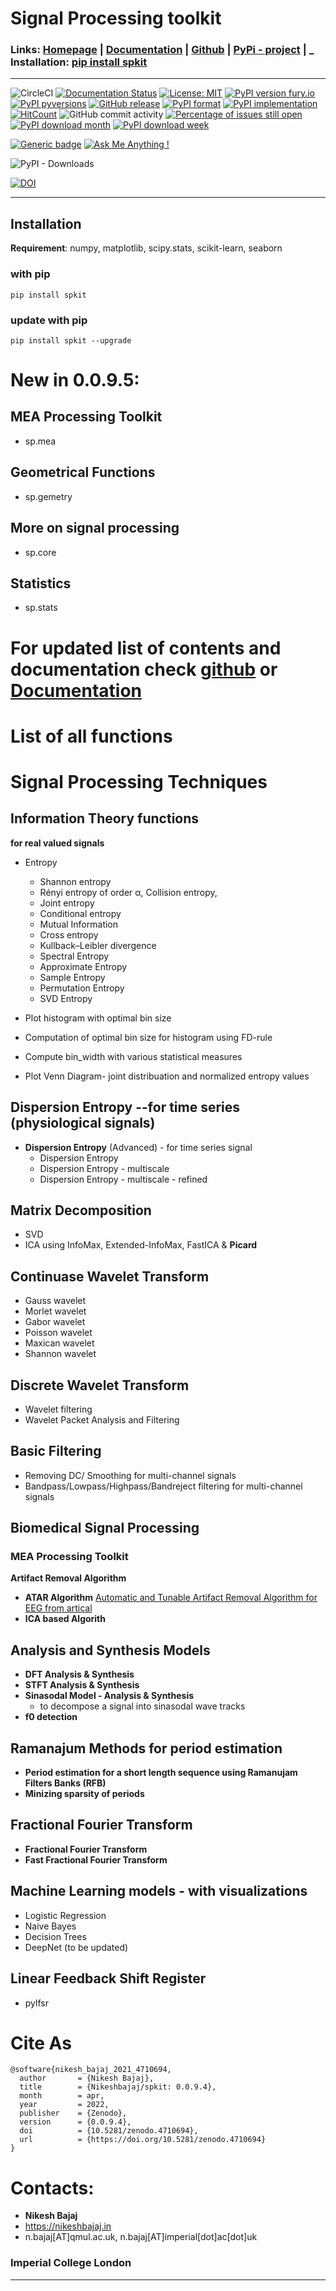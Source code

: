 # Signal Processing toolkit

### Links: **[Homepage](https://spkit.github.io)** | **[Documentation](https://spkit.readthedocs.io/)** | **[Github](https://github.com/Nikeshbajaj/spkit)**  |  **[PyPi - project](https://pypi.org/project/spkit/)** |     _ **Installation:** [pip install spkit](https://pypi.org/project/spkit/)
-----
![CircleCI](https://img.shields.io/circleci/build/github/Nikeshbajaj/spkit)
[![Documentation Status](https://readthedocs.org/projects/spkit/badge/?version=latest)](https://spkit.readthedocs.io/en/latest/?badge=latest)
[![License: MIT](https://img.shields.io/badge/License-MIT-yellow.svg)](https://opensource.org/licenses/MIT)
[![PyPI version fury.io](https://badge.fury.io/py/spkit.svg)](https://pypi.org/project/spkit/)
[![PyPI pyversions](https://img.shields.io/pypi/pyversions/spkit.svg)](https://pypi.python.org/pypi/spkit/)
[![GitHub release](https://img.shields.io/github/release/nikeshbajaj/spkit.svg)](https://GitHub.com/nikeshbajaj/spkit/releases/)
[![PyPI format](https://img.shields.io/pypi/format/spkit.svg)](https://pypi.python.org/pypi/spkit/)
[![PyPI implementation](https://img.shields.io/pypi/implementation/spkit.svg)](https://pypi.python.org/pypi/spkit/)
[![HitCount](http://hits.dwyl.io/nikeshbajaj/spkit.svg)](http://hits.dwyl.io/nikeshbajaj/spkit)
![GitHub commit activity](https://img.shields.io/github/commit-activity/y/nikeshbajaj/spkit?style=plastic)
[![Percentage of issues still open](http://isitmaintained.com/badge/open/nikeshbajaj/spkit.svg)](http://isitmaintained.com/project/nikeshbajaj/spkit "Percentage of issues still open")
[![PyPI download month](https://img.shields.io/pypi/dm/spkit.svg)](https://pypi.org/project/spkit/)
[![PyPI download week](https://img.shields.io/pypi/dw/spkit.svg)](https://pypi.org/project/spkit/)


[![Generic badge](https://img.shields.io/badge/pip%20install-spkit-blue.svg)](https://pypi.org/project/spkit/)
[![Ask Me Anything !](https://img.shields.io/badge/Ask%20me-anything-1abc9c.svg)](mailto:n.bajaj@qmul.ac.uk)

![PyPI - Downloads](https://img.shields.io/pypi/dm/spkit?style=social)

[![DOI](https://raw.githubusercontent.com/Nikeshbajaj/spkit/master/figures/zenodo.4710694.svg)](https://doi.org/10.5281/zenodo.4710694)

<!--[![DOI](https://zenodo.org/badge/DOI/10.5281/zenodo.4710694.svg)](https://doi.org/10.5281/zenodo.4710694)
<a href="https://doi.org/10.5281/zenodo.4710694"><img src="https://zenodo.org/badge/DOI/10.5281/zenodo.4710694.svg" alt="DOI"></a>
-->

-----

## Installation

**Requirement**:  numpy, matplotlib, scipy.stats, scikit-learn, seaborn

### with pip

```
pip install spkit
```

### update with pip

```
pip install spkit --upgrade
```


# New in 0.0.9.5:
## MEA Processing Toolkit
  * sp.mea
## Geometrical Functions
  * sp.gemetry
## More on signal processing
  * sp.core
## Statistics
  * sp.stats



# For updated list of contents and documentation check [github](https://GitHub.com/nikeshbajaj/spkit) or [Documentation](https://spkit.readthedocs.io/)

# List of all functions
# Signal Processing Techniques
## **Information Theory functions**
 **for real valued signals**
 * Entropy
   * Shannon entropy
   * Rényi entropy of order α, Collision entropy,
   * Joint entropy
   * Conditional entropy
   * Mutual Information
   * Cross entropy
   * Kullback–Leibler divergence
   * Spectral Entropy
   * Approximate Entropy
   * Sample Entropy
   * Permutation Entropy
   * SVD Entropy

* Plot histogram with optimal bin size
* Computation of optimal bin size for histogram using FD-rule
* Compute bin_width with various statistical measures
* Plot Venn Diagram- joint distribuation and normalized entropy values

## **Dispersion Entropy** --**for time series (physiological signals)**
* **Dispersion Entropy** (Advanced) - for time series signal
  * Dispersion Entropy
  * Dispersion Entropy - multiscale
  * Dispersion Entropy - multiscale - refined


## **Matrix Decomposition**
* SVD
* ICA using InfoMax, Extended-InfoMax, FastICA & **Picard**

## **Continuase Wavelet Transform**
* Gauss wavelet
* Morlet wavelet
* Gabor wavelet
* Poisson wavelet
* Maxican wavelet
* Shannon wavelet

## **Discrete Wavelet Transform**
* Wavelet filtering
* Wavelet Packet Analysis and Filtering

## **Basic Filtering**
* Removing DC/ Smoothing for multi-channel signals
* Bandpass/Lowpass/Highpass/Bandreject filtering for multi-channel signals

## Biomedical Signal Processing

### MEA Processing Toolkit

**Artifact Removal Algorithm**
* **ATAR Algorithm** [Automatic and Tunable Artifact Removal Algorithm for EEG from artical](https://www.sciencedirect.com/science/article/pii/S1746809419302058)
* **ICA based Algorith**

## Analysis and Synthesis Models
* **DFT Analysis & Synthesis**
* **STFT Analysis & Synthesis**
* **Sinasodal Model - Analysis & Synthesis**
  - to decompose a signal into sinasodal wave tracks
* **f0 detection**

## Ramanajum Methods for period estimation
* **Period estimation for a short length sequence using Ramanujam Filters Banks (RFB)**
* **Minizing sparsity of periods**

## Fractional Fourier Transform
* **Fractional Fourier Transform**
* **Fast Fractional Fourier Transform**



## Machine Learning models - with visualizations
* Logistic Regression
* Naive Bayes
* Decision Trees
* DeepNet (to be updated)

## **Linear Feedback Shift Register**
* pylfsr






# Cite As
```
@software{nikesh_bajaj_2021_4710694,
  author       = {Nikesh Bajaj},
  title        = {Nikeshbajaj/spkit: 0.0.9.4},
  month        = apr,
  year         = 2022,
  publisher    = {Zenodo},
  version      = {0.0.9.4},
  doi          = {10.5281/zenodo.4710694},
  url          = {https://doi.org/10.5281/zenodo.4710694}
}
```
# Contacts:

* **Nikesh Bajaj**
* https://nikeshbajaj.in
* n.bajaj[AT]qmul.ac.uk, n.bajaj[AT]imperial[dot]ac[dot]uk
### Imperial College London
______________________________________
